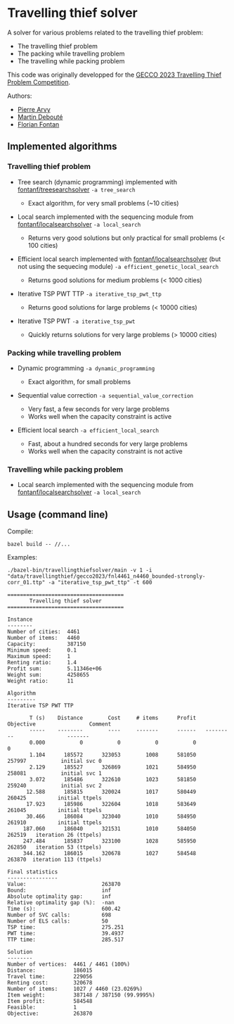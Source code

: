 # Travelling thief solver

A solver for various problems related to the travelling thief problem:
* The travelling thief problem
* The packing while travelling problem
* The travelling while packing problem

This code was originally developped for the [GECCO 2023 Travelling Thief Problem Competition](https://sites.google.com/view/ttp-gecco2023/home).

Authors:
* [Pierre Arvy](https://github.com/arvypierre)
* [Martin Debouté](https://github.com/mdeboute)
* [Florian Fontan](https://github.com/fontanf)

## Implemented algorithms

### Travelling thief problem

* Tree search (dynamic programming) implemented with [fontanf/treesearchsolver](https://github.com/fontanf/treesearchsolver) `-a tree_search`
  * Exact algorithm, for very small problems (~10 cities)

* Local search implemented with the sequencing module from [fontanf/localsearchsolver](https://github.com/fontanf/localsearchsolver) `-a local_search`
  * Returns very good solutions but only practical for small problems (< 100 cities)

* Efficient local search implemented with [fontanf/localsearchsolver](https://github.com/fontanf/localsearchsolver) (but not using the sequecing module) `-a efficient_genetic_local_search`
  * Returns good solutions for medium problems (< 1000 cities)

* Iterative TSP PWT TTP `-a iterative_tsp_pwt_ttp`
  * Returns good solutions for large problems (< 10000 cities)

* Iterative TSP PWT `-a iterative_tsp_pwt`
  * Quickly returns solutions for very large problems (> 10000 cities)

### Packing while travelling problem

* Dynamic programming `-a dynamic_programming`
  * Exact algorithm, for small problems

* Sequential value correction `-a sequential_value_correction`
  * Very fast, a few seconds for very large problems
  * Works well when the capacity constraint is active

* Efficient local search `-a efficient_local_search`
  * Fast, about a hundred seconds for very large problems
  * Works well when the capacity constraint is not active

### Travelling while packing problem

* Local search implemented with the sequencing module from [fontanf/localsearchsolver](https://github.com/fontanf/localsearchsolver) `-a local_search`

## Usage (command line)

Compile:
```shell
bazel build -- //...
```

Examples:

```shell
./bazel-bin/travellingthiefsolver/main -v 1 -i "data/travellingthief/gecco2023/fnl4461_n4460_bounded-strongly-corr_01.ttp" -a "iterative_tsp_pwt_ttp" -t 600
```
```
=====================================
       Travelling thief solver       
=====================================

Instance
--------
Number of cities:  4461
Number of items:   4460
Capacity:          387150
Minimum speed:     0.1
Maximum speed:     1
Renting ratio:     1.4
Profit sum:        5.11346e+06
Weight sum:        4258655
Weight ratio:      11

Algorithm
---------
Iterative TSP PWT TTP

       T (s)    Distance        Cost     # items      Profit   Objective                 Comment
       -----    --------        ----     -------      ------   ---------                 -------
       0.000           0           0           0           0           0                        
       1.104      185572      323053        1008      581050      257997           initial svc 0
       2.129      185527      326869        1021      584950      258081           initial svc 1
       3.072      185486      322610        1023      581850      259240           initial svc 2
      12.588      185815      320024        1017      580449      260425          initial ttpels
      17.923      185986      322604        1018      583649      261045          initial ttpels
      30.466      186084      323040        1010      584950      261910          initial ttpels
     187.060      186040      321531        1010      584050      262519   iteration 26 (ttpels)
     247.484      185837      323100        1028      585950      262850   iteration 53 (ttpels)
     344.162      186015      320678        1027      584548      263870  iteration 113 (ttpels)

Final statistics
----------------
Value:                        263870
Bound:                        inf
Absolute optimality gap:      inf
Relative optimality gap (%):  -nan
Time (s):                     600.42
Number of SVC calls:          698
Number of ELS calls:          50
TSP time:                     275.251
PWT time:                     39.4937
TTP time:                     285.517

Solution
--------
Number of vertices:  4461 / 4461 (100%)
Distance:            186015
Travel time:         229056
Renting cost:        320678
Number of items:     1027 / 4460 (23.0269%)
Item weight:         387148 / 387150 (99.9995%)
Item profit:         584548
Feasible:            1
Objective:           263870
```
